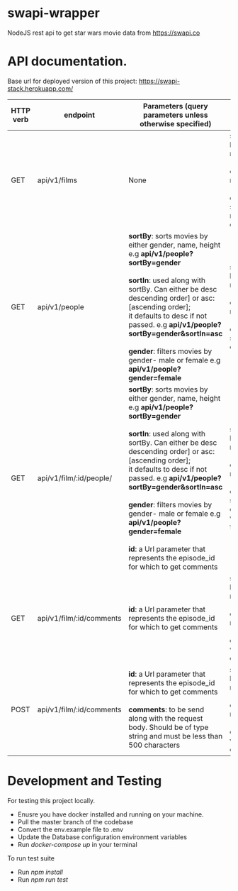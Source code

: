 # swapi-wrapper

NodeJS rest api to get star wars movie data from https://swapi.co

# API documentation.

Base url for deployed version of this project: https://swapi-stack.herokuapp.com/

HTTP verb | endpoint | Parameters (query parameters unless otherwise specified) | Response | Description
|------|------|------|-----|-----|
GET | api/v1/films | None | success: boolean, message: [success or an error message (if any)], data: [all star wars movies data]| This resource fetches all star wars films with number of comments (anonynous). 
GET | api/v1/people | **sortBy**: sorts movies by either gender, name, height e.g **api/v1/people?sortBy=gender**<br/> <br/> **sortIn**: used along with sortBy. Can either be desc descending order] or asc: [ascending order]; <br/> it defaults to desc if not passed. e.g **api/v1/people?sortBy=gender&sortIn=asc** <br/> <br/> **gender**: filters movies by gender- male or female e.g **api/v1/people?gender=female** | success: boolean, message: [success or an error message (if any)], data: [all star wars characters]| This resource fetches all star wars film characters. 
GET | api/v1/film/:id/people/ | **sortBy**: sorts movies by either gender, name, height e.g **api/v1/people?sortBy=gender**<br/> <br/> **sortIn**: used along with sortBy. Can either be desc descending order] or asc: [ascending order]; <br/> it defaults to desc if not passed. e.g **api/v1/people?sortBy=gender&sortIn=asc** <br/> <br/> **gender**: filters movies by gender- male or female e.g **api/v1/people?gender=female** <br /> <br /> **id**: a Url parameter that represents the episode_id for which to get comments | success: boolean, message: [success or an error message (if any)], data: [all star wars characters with the film id]| This resource accepts url parameter- **id** and fetches all star wars film characters with that film episode_id.
GET | api/v1/film/:id/comments | **id**: a Url parameter that represents the episode_id for which to get comments | success: boolean, message: [success or an error message (if any)], data: [Star wars movie comments]| This resource fetches all comments for the requested star wars movie 
POST | api/v1/film/:id/comments | **id**: a Url parameter that represents the episode_id for which to get comments <br /> <br /> **comments**: to be send along with the request body. Should be of type string and must be less than 500 characters | success: boolean, message: [success or an error message (if any)], data: [Star wars movie comment]| This resource fetches posts comments to the requested star wars movie

# Development and Testing

For testing this project locally.
 - Enusre you have docker installed and running on your machine.
 - Pull the master branch of the codebase
 - Convert the env.example file to .env
 - Update the Database configuration environment variables
 - Run *docker-compose up* in your terminal
 
To run test suite
  - Run *npm install*
  - Run *npm run test*
